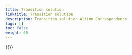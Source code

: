```yaml
---
title: Transition solution
linktitle: Transition solution
description: Transition solution Altinn Correspondence
tags: []
toc: false
weight: 60
---
```





{{<children />}}